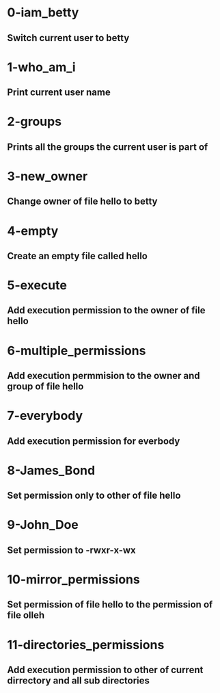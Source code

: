 # 0-iam_betty
## Switch current user to betty

# 1-who_am_i
## Print current user name

# 2-groups
## Prints all the groups the current user is part of

# 3-new_owner
## Change owner of file hello to betty

# 4-empty
## Create an empty file called hello

# 5-execute
## Add execution permission to the owner of file hello

# 6-multiple_permissions
## Add execution permmision to the owner and group of file hello

# 7-everybody
## Add execution permission for everbody

# 8-James_Bond
## Set permission only to other of file hello

# 9-John_Doe
## Set permission to -rwxr-x-wx

# 10-mirror_permissions
## Set permission of file hello to the permission of file olleh

# 11-directories_permissions
## Add execution permission to other of current dirrectory and all sub directories
